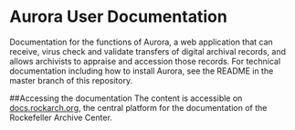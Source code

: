 # Aurora User Documentation

Documentation for the functions of Aurora, a web application that can receive, virus check and validate transfers of digital archival records, and allows archivists to appraise and accession those records. For technical documentation including how to install Aurora, see the README in the master branch of this repository.

##Accessing the documentation
The content is accessible on [docs.rockarch.org](docs.rockarch.org), the central platform for the documentation of the Rockefeller Archive Center.
